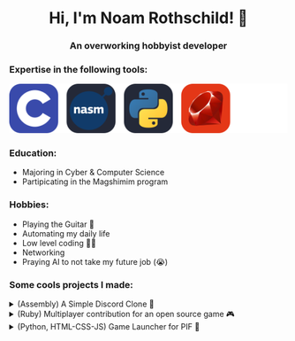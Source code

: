 <h1 align="center">Hi, I'm Noam Rothschild! 👋</h1>
<h3 align="center">An overworking hobbyist developer</h3>

<h3 align="left">Expertise in the following tools:</h3>

[![My Skills](languages.svg)](https://skillicons.dev)

<h3 align="left">Education:</h3>

- Majoring in Cyber & Computer Science
- Partipicating in the Magshimim program

<h3 align="left">Hobbies:</h3>

- Playing the Guitar 🎸
- Automating my daily life
- Low level coding 👨‍💻
- Networking
- Praying AI to not take my future job (😭)

<h3 align="left">Some cools projects I made:</h3>

<details>
  <summary>(Assembly) A Simple Discord Clone 💬</summary>

   ![image](https://github.com/user-attachments/assets/0fe0669e-3157-4e75-a6a7-f573bbfc1d34)

  **A recap of the things done in the project:**
  - Re-Implemented the SHA1 && Base64 protocols (based on their corresponding RFC's)
  - Created a simple HTTP library for parsing and generating messages
  - Implemented proper handling of websockets to allow for full-duplex communication
   
  - Created my own standart library including, but not all:
  -  [x] string utilities
  -  [x] file handling interrupt wrappers
  -  [x] threading interrupt wrappers (including shared memory)
  -  [x] time formatters
  -  [x] socket creation and handling
  -  [x] simple database for storing user data (2 distinct types)

 And at the tip of the iceberg: **Merged them all to create a Discord clone**
 
 After compiling the x86 nasm code and executing it, you can access the website on `localhost:8000` (you can allow the whole network to reach it with proper handling && nginx configured)

 The site allows multiple users (after authenticating) to communicate with each other on 4 distinct channels in real time

   <p align="left">
     <a href="https://github.com/NoamRothschild/asm">
        <img alt="Source Code" title="All Repositories" src="https://custom-icon-badges.herokuapp.com/badge/-Source-2962FF?style=for-the-badge&logoColor=white&logo=repo"/>
     </a>
   </p>
</details>

<details>
  <summary>(Ruby) Multiplayer contribution for an open source game 🎮</summary>

   <a> <img src="https://github.com/NoamRothschild/infinitefusion-multiplayer/assets/98104540/195f2331-e17a-4748-8ff7-692f98ddb878" alt="PIF-Multiplayer1" width="70%" height="70%"/> </a>    

   This is my attempt in contributing to the beloved community of the open source game "Pokemon Infinite Fusion" by writing a way for players to play together!

   This project has had several rewrites, the [readme](https://github.com/NoamRothschild/infinitefusion-multiplayer/blob/main/readme.md) in the oldest version should cover all data about the project, but the source of it is inside a new repository.

   This project enables players to connect to a *redis* database and uses their pub-sub protocol to exchange data between clients, like player location, skin, and even trade items!

   _This project is receiving updates inside the [Kuray Hub](https://discord.gg/kuray-hub-1121345297352753243) discord server._

   <p align="left">
     <a href="https://github.com/NoamRothschild/infinitefusionmultiplayer">
        <img alt="Source Code" title="All Repositories" src="https://custom-icon-badges.herokuapp.com/badge/-Source-2962FF?style=for-the-badge&logoColor=white&logo=repo"/>
     </a>
   </p>
</details>


<details>
  <summary>(Python, HTML-CSS-JS) Game Launcher for PIF 🚀</summary>

   <a> <img src="https://github.com/NoamRothschild/KIFLauncher/blob/main/images/launcher.png" alt="image" width="70%" height="70%"/> </a>    

   Yet another contribution to the Infinite Fusion community!

   This project aims to provide easier support for installing the game, and configuring random QOL features
   
   _This project is receiving updates inside the [Kuray Hub](https://discord.gg/kuray-hub-1121345297352753243) discord server._

   <p align="left">
     <a href="https://github.com/NoamRothschild/KIFLauncher">
        <img alt="Source Code" title="All Repositories" src="https://custom-icon-badges.herokuapp.com/badge/-Source-2962FF?style=for-the-badge&logoColor=white&logo=repo"/>
     </a>
   </p>
</details>

